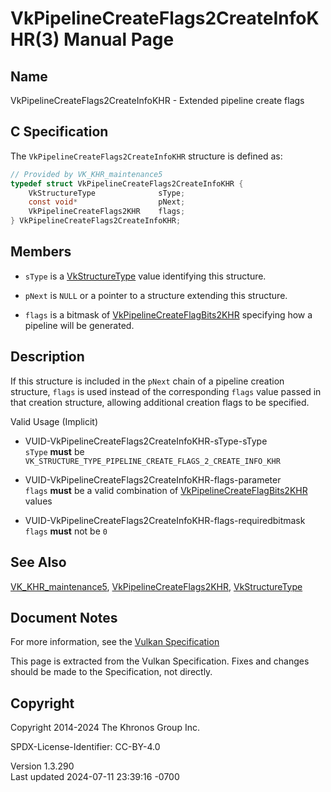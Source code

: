 # VkPipelineCreateFlags2CreateInfoKHR(3) Manual Page

## Name

VkPipelineCreateFlags2CreateInfoKHR - Extended pipeline create flags



## <a href="#_c_specification" class="anchor"></a>C Specification

The `VkPipelineCreateFlags2CreateInfoKHR` structure is defined as:

``` c
// Provided by VK_KHR_maintenance5
typedef struct VkPipelineCreateFlags2CreateInfoKHR {
    VkStructureType              sType;
    const void*                  pNext;
    VkPipelineCreateFlags2KHR    flags;
} VkPipelineCreateFlags2CreateInfoKHR;
```

## <a href="#_members" class="anchor"></a>Members

- `sType` is a [VkStructureType](https://registry.khronos.org/vulkan/specs/1.3-extensions/man/html/VkStructureType.html) value identifying
  this structure.

- `pNext` is `NULL` or a pointer to a structure extending this
  structure.

- `flags` is a bitmask of
  [VkPipelineCreateFlagBits2KHR](https://registry.khronos.org/vulkan/specs/1.3-extensions/man/html/VkPipelineCreateFlagBits2KHR.html)
  specifying how a pipeline will be generated.

## <a href="#_description" class="anchor"></a>Description

If this structure is included in the `pNext` chain of a pipeline
creation structure, `flags` is used instead of the corresponding `flags`
value passed in that creation structure, allowing additional creation
flags to be specified.

Valid Usage (Implicit)

- <a href="#VUID-VkPipelineCreateFlags2CreateInfoKHR-sType-sType"
  id="VUID-VkPipelineCreateFlags2CreateInfoKHR-sType-sType"></a>
  VUID-VkPipelineCreateFlags2CreateInfoKHR-sType-sType  
  `sType` **must** be
  `VK_STRUCTURE_TYPE_PIPELINE_CREATE_FLAGS_2_CREATE_INFO_KHR`

- <a href="#VUID-VkPipelineCreateFlags2CreateInfoKHR-flags-parameter"
  id="VUID-VkPipelineCreateFlags2CreateInfoKHR-flags-parameter"></a>
  VUID-VkPipelineCreateFlags2CreateInfoKHR-flags-parameter  
  `flags` **must** be a valid combination of
  [VkPipelineCreateFlagBits2KHR](https://registry.khronos.org/vulkan/specs/1.3-extensions/man/html/VkPipelineCreateFlagBits2KHR.html)
  values

- <a
  href="#VUID-VkPipelineCreateFlags2CreateInfoKHR-flags-requiredbitmask"
  id="VUID-VkPipelineCreateFlags2CreateInfoKHR-flags-requiredbitmask"></a>
  VUID-VkPipelineCreateFlags2CreateInfoKHR-flags-requiredbitmask  
  `flags` **must** not be `0`

## <a href="#_see_also" class="anchor"></a>See Also

[VK_KHR_maintenance5](https://registry.khronos.org/vulkan/specs/1.3-extensions/man/html/VK_KHR_maintenance5.html),
[VkPipelineCreateFlags2KHR](https://registry.khronos.org/vulkan/specs/1.3-extensions/man/html/VkPipelineCreateFlags2KHR.html),
[VkStructureType](https://registry.khronos.org/vulkan/specs/1.3-extensions/man/html/VkStructureType.html)

## <a href="#_document_notes" class="anchor"></a>Document Notes

For more information, see the <a
href="https://registry.khronos.org/vulkan/specs/1.3-extensions/html/vkspec.html#VkPipelineCreateFlags2CreateInfoKHR"
target="_blank" rel="noopener">Vulkan Specification</a>

This page is extracted from the Vulkan Specification. Fixes and changes
should be made to the Specification, not directly.

## <a href="#_copyright" class="anchor"></a>Copyright

Copyright 2014-2024 The Khronos Group Inc.

SPDX-License-Identifier: CC-BY-4.0

Version 1.3.290  
Last updated 2024-07-11 23:39:16 -0700
